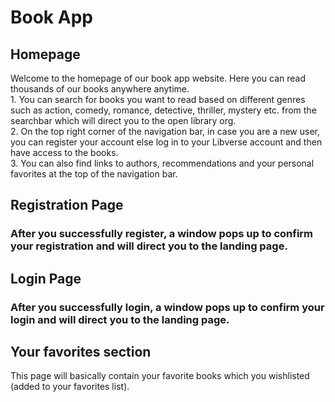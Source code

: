 <h1> Book App </h1>
<h2> Homepage </h2>
Welcome to the homepage of our book app website. Here you can read thousands of our books anywhere anytime. <br>
1. You can search for books you want to read based on different genres such as action, comedy, romance, detective, thriller, mystery etc. from the searchbar which will direct you to the open library org. <br>
2. On the top right corner of the navigation bar, in case you are a new user, you can register your account else log in to your Libverse account and then have access to the books. <br>
3. You can also find links to authors, recommendations and your personal favorites at the top of the navigation bar.  <br>

<!-- <img src = "Homepage1.png"> -->

  <h2> Registration Page </h2>
<!-- <img src = "RegisterPage.png"> -->

<h3> After you successfully register, a window pops up to confirm your registration and will direct you to the landing page. </h3>
<!-- <img src = "Successfull_Registration.png"> -->

  <h2> Login Page </h2>
<!-- <img src = "LoginPage.png"> -->
  
  <h3> After you successfully login, a window pops up to confirm your login and will direct you to the landing page. </h3>
<!-- <img src = "Successfull_Login.png"> -->

<h2> Your favorites section </h2>
This page will basically contain your favorite books which you wishlisted (added to your favorites list).
<!-- <img src = "My_Favorites.png"> -->
